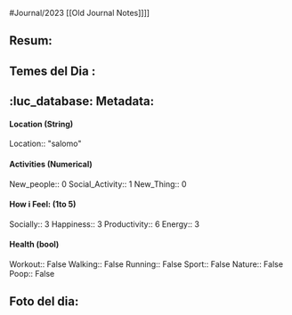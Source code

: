 #Journal/2023 
[[Old Journal Notes]]]]

## Resum: 


## Temes del Dia :


## :luc_database:  Metadata: 
#### Location (String)
Location:: "salomo"

#### Activities (Numerical)
New_people:: 0
Social_Activity::  1
New_Thing:: 0

#### How i Feel:  (1to 5)
Socially:: 3
Happiness:: 3
Productivity:: 6
Energy:: 3

#### Health (bool)
Workout:: False
Walking:: False
Running:: False
Sport:: False
Nature:: False
Poop:: False

## Foto del dia:


